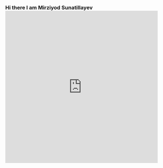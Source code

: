 ### Hi there  I am Mirziyod Sunatillayev       <div style="width:480px"><iframe allow="fullscreen" frameBorder="0" height="480" src="https://giphy.com/embed/b8w2UKtIFcADoCmSJC/video" width="480"></iframe></div>
